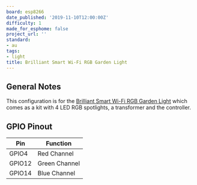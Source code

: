 ```yaml
---
board: esp8266
date_published: '2019-11-10T12:00:00Z'
difficulty: 1
made_for_esphome: false
project_url: ''
standard:
- au
tags:
- light
title: Brilliant Smart Wi-Fi RGB Garden Light
---
```


## General Notes

This configuration is for the [Brilliant Smart Wi-Fi RGB Garden Light](https://www.brilliantsmart.com.au/smart-products/garden/smart-garden-kit/)
which comes as a kit with 4 LED RGB spotlights, a transformer and the controller.

## GPIO Pinout

| Pin    | Function      |
| ------ | ------------- |
| GPIO4  | Red Channel   |
| GPIO12 | Green Channel |
| GPIO14 | Blue Channel  |